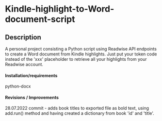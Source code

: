 # Kindle-highlight-to-Word-document-script

## Description

A personal project consisting a Python script using Readwise API endpoints to create a Word document from Kindle highlights.
Just put your token code instead of the 'xxx' placeholder to retrieve all your highlights from your Readwise account.

#### Installation/requirements

python-docx

#### Revisions / Improvements

28.07.2022 commit - adds book titles to exported file as bold text, using add.run() method and having created a dictionary from book 'id' and 'title'.


